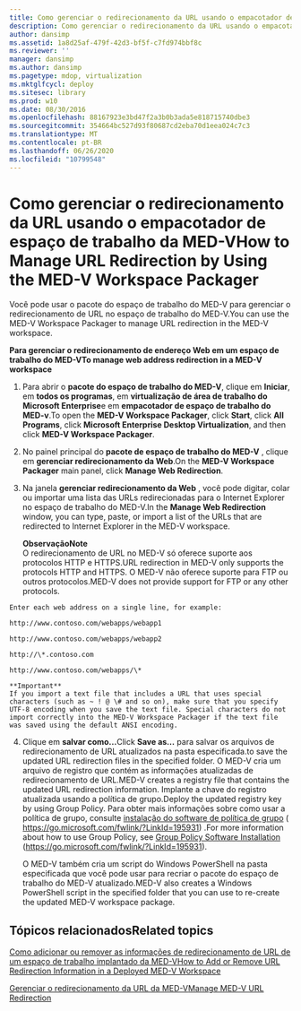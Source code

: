 ```yaml
---
title: Como gerenciar o redirecionamento da URL usando o empacotador de espaço de trabalho da MED-V
description: Como gerenciar o redirecionamento da URL usando o empacotador de espaço de trabalho da MED-V
author: dansimp
ms.assetid: 1a8d25af-479f-42d3-bf5f-c7fd974bbf8c
ms.reviewer: ''
manager: dansimp
ms.author: dansimp
ms.pagetype: mdop, virtualization
ms.mktglfcycl: deploy
ms.sitesec: library
ms.prod: w10
ms.date: 08/30/2016
ms.openlocfilehash: 88167923e3bd47f2a3b0b3ada5e818715740dbe3
ms.sourcegitcommit: 354664bc527d93f80687cd2eba70d1eea024c7c3
ms.translationtype: MT
ms.contentlocale: pt-BR
ms.lasthandoff: 06/26/2020
ms.locfileid: "10799548"
---
```

# <span data-ttu-id="346d4-103">Como gerenciar o redirecionamento da URL usando o empacotador de espaço de trabalho da MED-V</span><span class="sxs-lookup"><span data-stu-id="346d4-103">How to Manage URL Redirection by Using the MED-V Workspace Packager</span></span>


<span data-ttu-id="346d4-104">Você pode usar o pacote do espaço de trabalho do MED-V para gerenciar o redirecionamento de URL no espaço de trabalho do MED-V.</span><span class="sxs-lookup"><span data-stu-id="346d4-104">You can use the MED-V Workspace Packager to manage URL redirection in the MED-V workspace.</span></span>

**<span data-ttu-id="346d4-105">Para gerenciar o redirecionamento de endereço Web em um espaço de trabalho do MED-V</span><span class="sxs-lookup"><span data-stu-id="346d4-105">To manage web address redirection in a MED-V workspace</span></span>**

1.  <span data-ttu-id="346d4-106">Para abrir o **pacote do espaço de trabalho do MED-V**, clique em **Iniciar**, em **todos os programas**, em **virtualização de área de trabalho do Microsoft Enterprise**e em **empacotador de espaço de trabalho do MED-v**.</span><span class="sxs-lookup"><span data-stu-id="346d4-106">To open the **MED-V Workspace Packager**, click **Start**, click **All Programs**, click **Microsoft Enterprise Desktop Virtualization**, and then click **MED-V Workspace Packager**.</span></span>

2.  <span data-ttu-id="346d4-107">No painel principal do **pacote de espaço de trabalho do MED-V** , clique em **gerenciar redirecionamento da Web**.</span><span class="sxs-lookup"><span data-stu-id="346d4-107">On the **MED-V Workspace Packager** main panel, click **Manage Web Redirection**.</span></span>

3.  <span data-ttu-id="346d4-108">Na janela **gerenciar redirecionamento da Web** , você pode digitar, colar ou importar uma lista das URLs redirecionadas para o Internet Explorer no espaço de trabalho do MED-V.</span><span class="sxs-lookup"><span data-stu-id="346d4-108">In the **Manage Web Redirection** window, you can type, paste, or import a list of the URLs that are redirected to Internet Explorer in the MED-V workspace.</span></span>

    **<span data-ttu-id="346d4-109">Observação</span><span class="sxs-lookup"><span data-stu-id="346d4-109">Note</span></span>**  
    <span data-ttu-id="346d4-110">O redirecionamento de URL no MED-V só oferece suporte aos protocolos HTTP e HTTPS.</span><span class="sxs-lookup"><span data-stu-id="346d4-110">URL redirection in MED-V only supports the protocols HTTP and HTTPS.</span></span> <span data-ttu-id="346d4-111">O MED-V não oferece suporte para FTP ou outros protocolos.</span><span class="sxs-lookup"><span data-stu-id="346d4-111">MED-V does not provide support for FTP or any other protocols.</span></span>



~~~
Enter each web address on a single line, for example:

http://www.contoso.com/webapps/webapp1

http://www.contoso.com/webapps/webapp2

http://\*.contoso.com

http://www.contoso.com/webapps/\*

**Important**  
If you import a text file that includes a URL that uses special characters (such as ~ ! @ \# and so on), make sure that you specify UTF-8 encoding when you save the text file. Special characters do not import correctly into the MED-V Workspace Packager if the text file was saved using the default ANSI encoding.
~~~



4. <span data-ttu-id="346d4-112">Clique em **salvar como...**</span><span class="sxs-lookup"><span data-stu-id="346d4-112">Click **Save as…**</span></span> <span data-ttu-id="346d4-113">para salvar os arquivos de redirecionamento de URL atualizados na pasta especificada.</span><span class="sxs-lookup"><span data-stu-id="346d4-113">to save the updated URL redirection files in the specified folder.</span></span> <span data-ttu-id="346d4-114">O MED-V cria um arquivo de registro que contém as informações atualizadas de redirecionamento de URL.</span><span class="sxs-lookup"><span data-stu-id="346d4-114">MED-V creates a registry file that contains the updated URL redirection information.</span></span> <span data-ttu-id="346d4-115">Implante a chave do registro atualizada usando a política de grupo.</span><span class="sxs-lookup"><span data-stu-id="346d4-115">Deploy the updated registry key by using Group Policy.</span></span> <span data-ttu-id="346d4-116">Para obter mais informações sobre como usar a política de grupo, consulte [instalação do software de política de grupo](https://go.microsoft.com/fwlink/?LinkId=195931) ( https://go.microsoft.com/fwlink/?LinkId=195931) .</span><span class="sxs-lookup"><span data-stu-id="346d4-116">For more information about how to use Group Policy, see [Group Policy Software Installation](https://go.microsoft.com/fwlink/?LinkId=195931) (https://go.microsoft.com/fwlink/?LinkId=195931).</span></span>

   <span data-ttu-id="346d4-117">O MED-V também cria um script do Windows PowerShell na pasta especificada que você pode usar para recriar o pacote do espaço de trabalho do MED-V atualizado.</span><span class="sxs-lookup"><span data-stu-id="346d4-117">MED-V also creates a Windows PowerShell script in the specified folder that you can use to re-create the updated MED-V workspace package.</span></span>

## <span data-ttu-id="346d4-118">Tópicos relacionados</span><span class="sxs-lookup"><span data-stu-id="346d4-118">Related topics</span></span>


[<span data-ttu-id="346d4-119">Como adicionar ou remover as informações de redirecionamento de URL de um espaço de trabalho implantado da MED-V</span><span class="sxs-lookup"><span data-stu-id="346d4-119">How to Add or Remove URL Redirection Information in a Deployed MED-V Workspace</span></span>](how-to-add-or-remove-url-redirection-information-in-a-deployed-med-v-workspace.md)

[<span data-ttu-id="346d4-120">Gerenciar o redirecionamento da URL da MED-V</span><span class="sxs-lookup"><span data-stu-id="346d4-120">Manage MED-V URL Redirection</span></span>](manage-med-v-url-redirection.md)









